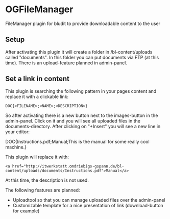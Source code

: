 # OGFileManager
FileManager plugin for bludit to provide downloadable content to the user

## Setup
After activating this plugin it will create a folder in /bl-content/uploads called "documents".
In this folder you can put documents via FTP (at this time).
There is an upload-feature planned in admin-panel.

## Set a link in content
This plugin is searching the following pattern in your pages content and replace it with a clickable link:
```
DOC{<FILENAME>;<NAME>;<DESCRIPTION>}
```
So after activating there is a new button next to the images-button in the admin-panel.
Click on it and you will see all uploaded files in the documents-directory.
After clicking on "+Insert" you will see a new line in your editor:

DOC{Instructions.pdf;Manual;This is the manual for some really cool machine.}

This plugin will replace it with:
```
<a href="http://itwerkstatt.omdriebigs-gspann.de/bl-content/uploads/documents/Instructions.pdf">Manual</a>
```
At this time, the description is not used.

The following features are planned:
- Uploadtool so that you can manage uploaded files over the admin-panel
- Customizable template for a nice presentation of link (download-button for example)